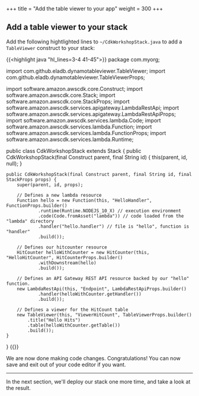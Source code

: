 +++
title = "Add the table viewer to your app"
weight = 300
+++

## Add a table viewer to your stack

Add the following hightlighted lines to
`~/CdkWorkshopStack.java` to add a `TableViewer`
construct to your stack:

{{<highlight java "hl_lines=3-4 41-45">}}
package com.myorg;

import com.github.eladb.dynamotableviewer.TableViewer;
import com.github.eladb.dynamotableviewer.TableViewerProps;

import software.amazon.awscdk.core.Construct;
import software.amazon.awscdk.core.Stack;
import software.amazon.awscdk.core.StackProps;
import software.amazon.awscdk.services.apigateway.LambdaRestApi;
import software.amazon.awscdk.services.apigateway.LambdaRestApiProps;
import software.amazon.awscdk.services.lambda.Code;
import software.amazon.awscdk.services.lambda.Function;
import software.amazon.awscdk.services.lambda.FunctionProps;
import software.amazon.awscdk.services.lambda.Runtime;

public class CdkWorkshopStack extends Stack {
    public CdkWorkshopStack(final Construct parent, final String id) {
        this(parent, id, null);
    }

    public CdkWorkshopStack(final Construct parent, final String id, final StackProps props) {
        super(parent, id, props);

        // Defines a new lambda resource
        Function hello = new Function(this, "HelloHandler", FunctionProps.builder()
                .runtime(Runtime.NODEJS_10_X) // execution environment
                .code(Code.fromAsset("lambda")) // code loaded from the "lambda" directory
                .handler("hello.handler") // file is "hello", function is "handler"
                .build());

        // Defines our hitcounter resource
        HitCounter helloWithCounter = new HitCounter(this, "HelloHitCounter", HitCounterProps.builder()
                .withDownstream(hello)
                .build());

        // Defines an API Gateway REST API resource backed by our "hello" function.
        new LambdaRestApi(this, "Endpoint", LambdaRestApiProps.builder()
                .handler(helloWithCounter.getHandler())
                .build());

        // Defines a viewer for the HitCount table
        new TableViewer(this, "ViewerHitCount", TableViewerProps.builder()
            .title("Hello Hits")
            .table(helloWithCounter.getTable())
            .build());
    }
}
{{</highlight>}}

We are now done making code changes. Congratulations!
You can now save and exit out of your code editor if you want.

---

In the next section, we'll deploy our stack one more time, and take a look at the result.
